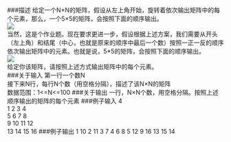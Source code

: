 ###描述
给定一个N×N的矩阵，假设从左上角开始，旋转着依次输出矩阵中的每个元素，那么，一个5×5的矩阵，会按照下面的顺序输出。</br>
 ![](http://f.hiphotos.baidu.com/image/pic/item/c8177f3e6709c93d6d1fa191983df8dcd00054e2.jpg)
<br>当然，这是个作业题。现在要求更进一步，假设根据上述方案，我们需要从开头（左上角）和结尾（中心，也就是原来的顺序中最后一个数）按照一正一反的顺序依次输出矩阵中的元素。也就是说，5*5的矩阵，会按照下面的顺序输出。</br> 
 ![](http://a.hiphotos.baidu.com/image/pic/item/0e2442a7d933c89599c4361dd61373f082020019.jpg)
<br>给定你该矩阵，请按照上述方式输出矩阵中的每个元素。</br>
###关于输入
第一行一个数N
<br>接下来N行，每行N个数（用空格分隔），描述了该N×N的矩阵 </br>
数据范围：1<=N<=100 
###关于输出
一行，N×N个数，用空格分隔。按照上述顺序输出的矩阵的每个元素
###例子输入
4
<br>1 2 3 4
<br>5 6 7 8
<br>9 10 11 12
<br>13 14 15 16
###例子输出
1 10 2 11 3 7 4 6 8 5 12 9 16 13 15 14
